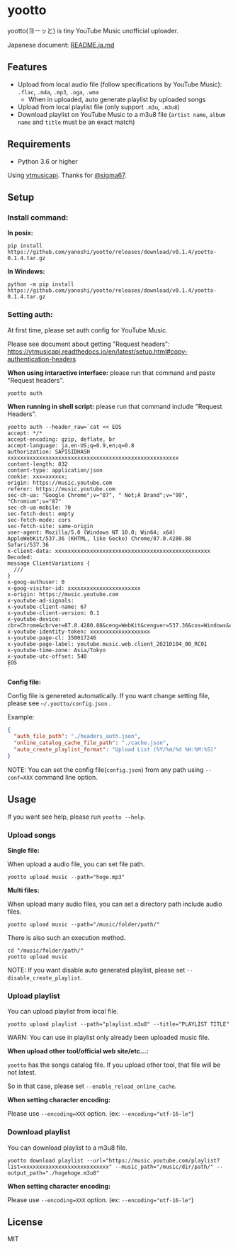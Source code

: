 # yootto
yootto(ヨーッと) is tiny YouTube Music unofficial uploader.

Japanese document: [README.ja.md](README.ja.md)

## Features

- Upload from local audio file (follow specifications by YouTube Music): `.flac`, `.m4a`, `.mp3`, `.oga`, `.wma`
  - When in uploaded, auto generate playlist by uploaded songs
- Upload from local playlist file (only support `.m3u`, `.m3u8`)
- Download playlist on YouTube Music to a m3u8 file (`artist name`, `album name` and `title` must be an exact match)


## Requirements

- Python 3.6 or higher

Using [ytmusicapi](https://github.com/sigma67/ytmusicapi). Thanks for [@sigma67](https://github.com/sigma67).

## Setup

### Install command:

**In posix:**

```
pip install https://github.com/yanoshi/yootto/releases/download/v0.1.4/yootto-0.1.4.tar.gz
```

**In Windows:**

```
python -m pip install https://github.com/yanoshi/yootto/releases/download/v0.1.4/yootto-0.1.4.tar.gz
```

### Setting auth:

At first time, please set auth config for YouTube Music.

Please see document about getting "Request headers": https://ytmusicapi.readthedocs.io/en/latest/setup.html#copy-authentication-headers

**When using intaractive interface:** please run that command and paste "Request headers".

```
yootto auth
```

**When running in shell script:** please run that command include "Request Headers".

```
yootto auth --header_raw=`cat << EOS
accept: */*
accept-encoding: gzip, deflate, br
accept-language: ja,en-US;q=0.9,en;q=0.8
authorization: SAPISIDHASH xxxxxxxxxxxxxxxxxxxxxxxxxxxxxxxxxxxxxxxxxxxxxxxxxxxxxx
content-length: 832
content-type: application/json
cookie: xxx=xxxxxx;
origin: https://music.youtube.com
referer: https://music.youtube.com
sec-ch-ua: "Google Chrome";v="87", " Not;A Brand";v="99", "Chromium";v="87"
sec-ch-ua-mobile: ?0
sec-fetch-dest: empty
sec-fetch-mode: cors
sec-fetch-site: same-origin
user-agent: Mozilla/5.0 (Windows NT 10.0; Win64; x64) AppleWebKit/537.36 (KHTML, like Gecko) Chrome/87.0.4280.88 Safari/537.36
x-client-data: xxxxxxxxxxxxxxxxxxxxxxxxxxxxxxxxxxxxxxxxxxxxxxxxx
Decoded:
message ClientVariations {
  ///
}
x-goog-authuser: 0
x-goog-visitor-id: xxxxxxxxxxxxxxxxxxxxxxx
x-origin: https://music.youtube.com
x-youtube-ad-signals: 
x-youtube-client-name: 67
x-youtube-client-version: 0.1
x-youtube-device: cbr=Chrome&cbrver=87.0.4280.88&ceng=WebKit&cengver=537.36&cos=Windows&cosver=10.0&cplatform=DESKTOP
x-youtube-identity-token: xxxxxxxxxxxxxxxxxxx
x-youtube-page-cl: 350017246
x-youtube-page-label: youtube.music.web.client_20210104_00_RC01
x-youtube-time-zone: Asia/Tokyo
x-youtube-utc-offset: 540
EOS
`
```

**Config file:**

Config file is genereted automatically.
If you want change setting file, please see `~/.yootto/config.json` .

Example: 

```json
{
  "auth_file_path": "./headers_auth.json",
  "online_catalog_cache_file_path": "./cache.json",
  "auto_create_playlist_format": "Upload List (%Y/%m/%d %H:%M:%S)"
}
```

NOTE: You can set the config file(`config.json`) from any path using `--conf=XXX` command line option.


## Usage

If you want see help, please run `yootto --help`.

### Upload songs

**Single file:**

When upload a audio file, you can set file path.

```
yootto upload music --path="hoge.mp3"
```

**Multi files:**

When upload many audio files, you can set a directory path include audio files.

```
yootto upload music --path="/music/folder/path/"
```

There is also such an execution method.

```
cd "/music/folder/path/"
yootto upload music
```

NOTE: If you want disable auto generated playlist, please set `--disable_create_playlist`.

### Upload playlist

You can upload playlist from local file.

```
yootto upload playlist --path="playlist.m3u8" --title="PLAYLIST TITLE"
```

WARN: You can use in playlist only already been uploaded music file.

**When upload other tool/official web site/etc...:**

`yootto` has the songs catalog file.
If you upload other tool, that file will be not latest.

So in that case, please set `--enable_reload_online_cache`.

**When setting character encoding:**

Please use `--encoding=XXX` option. (ex: `--encoding="utf-16-le"`)

### Download playlist

You can download playlist to a m3u8 file.

```
yootto download playlist --url="https://music.youtube.com/playlist?list=xxxxxxxxxxxxxxxxxxxxxxxxxxx" --music_path="/music/dir/path/" --output_path="./hogehoge.m3u8"
```

**When setting character encoding:**

Please use `--encoding=XXX` option. (ex: `--encoding="utf-16-le"`)

## License

MIT
